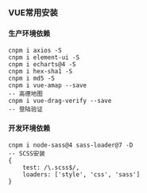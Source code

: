 ### VUE常用安装
#### 生产环境依赖
	cnpm i axios -S
	cnpm i element-ui -S
	cnpm i echarts@4 -S
	cnpm i hex-sha1 -S
	cnpm i md5 -S
	cnpm i vue-amap --save
	-- 高德地图
	cnpm i vue-drag-verify --save
	-- 登陆验证

#### 开发环境依赖
	cnpm i node-sass@4 sass-loader@7 -D
	-- SCSS安装
	{
		test: /\.scss$/,
		loaders: ['style', 'css', 'sass']
	}